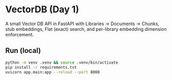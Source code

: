 # VectorDB (Day 1)

A small Vector DB API in FastAPI with Libraries → Documents → Chunks,
stub embeddings, Flat (exact) search, and per-library embedding dimension enforcement.

## Run (local)

```bash
python -m venv .venv && source .venv/bin/activate
pip install -r requirements.txt
uvicorn app.main:app --reload --port 8000
